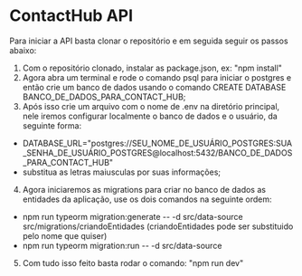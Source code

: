 # ContactHub API
Para iniciar a API basta clonar o repositório e em seguida seguir os passos abaixo:

1. Com o repositório clonado, instalar as package.json, ex:
  "npm install"
2. Agora abra um terminal e rode o comando psql para iniciar o postgres e então crie um banco de dados usando o comando CREATE DATABASE BANCO_DE_DADOS_PARA_CONTACT_HUB;
3. Após isso crie um arquivo com o nome de .env na diretório principal, nele iremos configurar localmente o banco de dados e o usuário, da seguinte forma:
  - DATABASE_URL="postgres://SEU_NOME_DE_USUÁRIO_POSTGRES:SUA_SENHA_DE_USUÁRIO_POSTGRES@localhost:5432/BANCO_DE_DADOS_PARA_CONTACT_HUB"
  - substitua as letras maiusculas por suas informações;
4. Agora iniciaremos as migrations para criar no banco de dados as entidades da aplicação, use os dois comandos na seguinte ordem:
  - npm run typeorm migration:generate -- -d src/data-source src/migrations/criandoEntidades  (criandoEntidades pode ser substituido pelo nome que quiser)
  - npm run typeorm migration:run -- -d src/data-source
5. Com tudo isso feito basta rodar o comando:
  "npm run dev"

